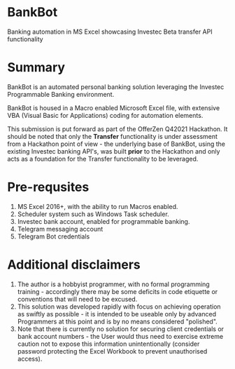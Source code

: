 # BankBot
Banking automation in MS Excel showcasing Investec Beta transfer API functionality

# Summary
BankBot is an automated personal banking solution leveraging the Investec Programmable Banking environment.

BankBot is housed in a Macro enabled Microsoft Excel file, with extensive VBA (Visual Basic for Applications) coding for automation elements.

This submission is put forward as part of the OfferZen Q42021 Hackathon.
It should be noted that only the **Transfer** functionality is under assessment from a Hackathon point of view - the underlying base of BankBot, using the existing Investec banking API's, was built **prior** to the Hackathon and only acts as a foundation for the Transfer functionality to be leveraged.

# Pre-requsites
1. MS Excel 2016+, with the ability to run Macros enabled.
2. Scheduler system such as Windows Task scheduler.
3. Investec bank account, enabled for programmable banking.
4. Telegram messaging account
5. Telegram Bot credentials

# Additional disclaimers
1. The author is a hobbyist programmer, with no formal programming training - accordingly there may be some deficits in code etiquette or conventions that will need to be excused.
2. This solution was developed rapidly with focus on achieving operation as swiftly as possible - it is intended to be useable only by advanced Programmers at this point and is by no means considered "polished".
3. Note that there is currently no solution for securing client credentials or bank account numbers - the User would thus need to exercise extreme caution not to expose this information unintentionally (consider password protecting the Excel Workbook to prevent unauthorised access).
